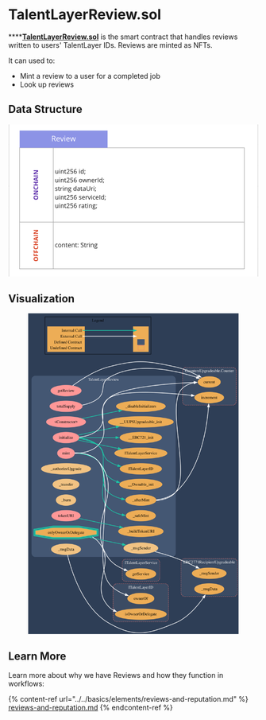 # TalentLayerReview.sol

****[**TalentLayerReview.sol**](https://github.com/TalentLayer/talentlayer-id-contracts) is the smart contract that handles reviews written to users' TalentLayer IDs. Reviews are minted as NFTs.

It can used to:

* Mint a review to a user for a completed job
* Look up reviews

## Data Structure

![](<../../.gitbook/assets/image (6).png>)

## Visualization

<figure><img src="../../.gitbook/assets/review.svg" alt=""><figcaption></figcaption></figure>

## Learn More

Learn more about why we have Reviews and how they function in workflows:&#x20;

{% content-ref url="../../basics/elements/reviews-and-reputation.md" %}
[reviews-and-reputation.md](../../basics/elements/reviews-and-reputation.md)
{% endcontent-ref %}
